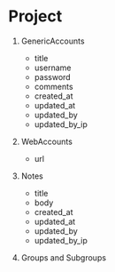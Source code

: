 # Project

1. GenericAccounts
    * title
    * username
    * password
    * comments
    * created_at
    * updated_at
    * updated_by
    * updated_by_ip
    
2. WebAccounts
    * url
    
3. Notes
    * title
    * body
    * created_at
    * updated_at
    * updated_by
    * updated_by_ip
    
4. Groups and Subgroups